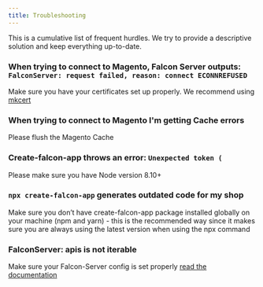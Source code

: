 ```yaml
---
title: Troubleshooting
---
```


This is a cumulative list of frequent hurdles. We try to provide a descriptive solution and keep everything up-to-date.

### When trying to connect to Magento, Falcon Server outputs: `FalconServer: request failed, reason: connect ECONNREFUSED`

Make sure you have your certificates set up properly. We recommend using [mkcert](https://github.com/FiloSottile/mkcert)

### When trying to connect to Magento I'm getting Cache errors

Please flush the Magento Cache

### Create-falcon-app throws an error: `Unexpected token (`

Please make sure you have Node version 8.10+

### `npx create-falcon-app` generates outdated code for my shop

Make sure you don’t have create-falcon-app package installed globally on your machine (npm and yarn) - this is the recommended way since it makes sure you are always using the latest version when using the npx command

### FalconServer: apis is not iterable

Make sure your Falcon-Server config is set properly [read the documentation](/docs/falcon-server/basics#configuration)

